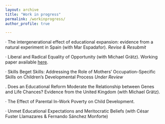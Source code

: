 ```yaml
---
layout: archive
title: "Work in progress"
permalink: /workinprogress/
author_profile: true

---
```


· The intergenerational effect of educational expansion: evidence from a natural experiment in Spain
(with Mar Espadafor). _Revise & Resubmit_

· Liberal and Radical Equality of Opportunity (with Michael Grätz). Working paper available [here](https://osf.io/preprints/socarxiv/t2ucp).

· Skills Beget Skills: Addressing the Role of Mothers’ Occupation-Specific Skills on Children’s Developmental Process _Under Review_

. Does an Educational Reform Moderate the Relationship between Genes and Life Chances? Evidence from the United Kingdom (with Michael Grätz).

· The Effect of Parental In-Work Poverty on Child Development.

· Unmet Educational Expectations and Meritocratic Beliefs (with César Fuster Llamazares & Fernando Sánchez Monforte)
